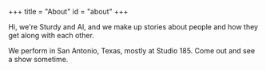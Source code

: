 +++
title = "About"
id = "about"
+++

Hi, we're Sturdy and Al, and we make up stories about people and how they get along with each other.

We perform in San Antonio, Texas, mostly at Studio 185. Come out and see a show sometime. 
